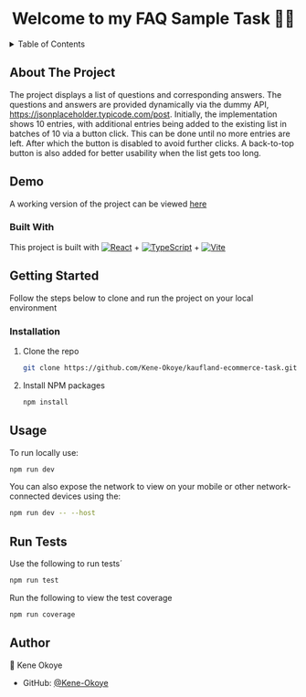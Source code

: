 <h1 align="center">Welcome to my FAQ Sample Task 👋🏿</h1>

<!-- TABLE OF CONTENTS -->
<details>
  <summary>Table of Contents</summary>
  <ol>
    <li>
      <a href="#about-the-project">About The Project</a>
      <ul>
         <li><a href="#demo">Demo</a></li>
      </ul>
      <ul>
        <li><a href="#built-with">Built With</a></li>
      </ul>
    </li>
    <li>
      <a href="#getting-started">Getting Started</a>
      <ul>
        <li><a href="#installation">Installation</a></li>
      </ul>
    </li>
    <li><a href="#usage">Usage</a></li>
    <li><a href="#run-tests">Run Tests</a></li>
    <li><a href="#author">Author</a></li>
  </ol>
</details>

<!-- ABOUT THE PROJECT -->
## About The Project

The project displays a list of questions and corresponding answers. The questions and answers are provided dynamically via the dummy API, https://jsonplaceholder.typicode.com/post. Initially, the implementation shows 10 entries, with additional entries being added to the existing list in batches of 10 via a button click. This can be done until no more entries are left. After which the button is disabled to avoid further clicks. A back-to-top button is also added for better usability when the list gets too long. 


## Demo
A working version of the project can be viewed [here](https://kene-okoye.github.io/kaufland-ecommerce-task/)



### Built With

This project is built with [![React][React.js]][React-url] + [![TypeScript][TypeScript]][TypeScript-url] + [![Vite][Vite]][Vite-url]


<!-- GETTING STARTED -->
## Getting Started

Follow the steps below to clone and run the project on your local environment

### Installation

1. Clone the repo
   ```sh
   git clone https://github.com/Kene-Okoye/kaufland-ecommerce-task.git
   ```
2. Install NPM packages
   ```sh
   npm install
   ```

<!-- USAGE -->
## Usage

To run locally use:
   ```sh
   npm run dev
   ```
You can also expose the network to view on your mobile or other network-connected devices using the:
   ```sh
   npm run dev -- --host
   ```

<!-- RUN TESTS-->
## Run Tests

Use the following to run tests´
   ```sh
   npm run test
   ```

Run the following to view the test coverage
   ```sh
   npm run coverage
   ```


<!-- AUTHOR -->
## Author
👤 Kene Okoye

* GitHub: [@Kene-Okoye](https://github.com/Kene-Okoye)


<!-- MARKDOWN LINKS & IMAGES -->
<!-- https://www.markdownguide.org/basic-syntax/#reference-style-links -->

[React.js]: https://img.shields.io/badge/React-20232A?style=for-the-badge&logo=react&logoColor=61DAFB
[React-url]: https://react.dev/blog/2023/03/16/introducing-react-dev

[TypeScript]: https://img.shields.io/badge/TypeScript-007ACC?style=for-the-badge&logo=typescript&logoColor=white
[TypeScript-url]: https://www.typescriptlang.org/


[Vite]: https://vitejs.dev/
[Vite-url]: https://img.shields.io/badge/Vite-646CFF.svg?style=for-the-badge&logo=Vite&logoColor=white
